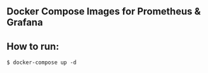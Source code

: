 Docker Compose Images for Prometheus & Grafana
---

## How to run:

```
$ docker-compose up -d
```

